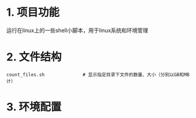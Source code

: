 # 1. 项目功能

运行在linux上的一些shell小脚本，用于linux系统和环境管理

# 2. 文件结构

```
count_files.sh              # 显示指定目录下文件的数量、大小（分别以GB和MB计）

```


# 3. 环境配置
